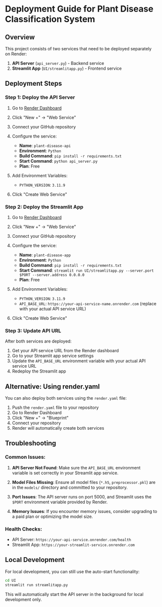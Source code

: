 # Deployment Guide for Plant Disease Classification System

## Overview
This project consists of two services that need to be deployed separately on Render:

1. **API Server** (`api_server.py`) - Backend service
2. **Streamlit App** (`UI/streamlitapp.py`) - Frontend service

## Deployment Steps

### Step 1: Deploy the API Server

1. Go to [Render Dashboard](https://dashboard.render.com/)
2. Click "New +" → "Web Service"
3. Connect your GitHub repository
4. Configure the service:
   - **Name**: `plant-disease-api`
   - **Environment**: `Python`
   - **Build Command**: `pip install -r requirements.txt`
   - **Start Command**: `python api_server.py`
   - **Plan**: Free

5. Add Environment Variables:
   - `PYTHON_VERSION`: `3.11.9`

6. Click "Create Web Service"

### Step 2: Deploy the Streamlit App

1. Go to [Render Dashboard](https://dashboard.render.com/)
2. Click "New +" → "Web Service"
3. Connect your GitHub repository
4. Configure the service:
   - **Name**: `plant-disease-app`
   - **Environment**: `Python`
   - **Build Command**: `pip install -r requirements.txt`
   - **Start Command**: `streamlit run UI/streamlitapp.py --server.port $PORT --server.address 0.0.0.0`
   - **Plan**: Free

5. Add Environment Variables:
   - `PYTHON_VERSION`: `3.11.9`
   - `API_BASE_URL`: `https://your-api-service-name.onrender.com` (replace with your actual API service URL)

6. Click "Create Web Service"

### Step 3: Update API URL

After both services are deployed:

1. Get your API service URL from the Render dashboard
2. Go to your Streamlit app service settings
3. Update the `API_BASE_URL` environment variable with your actual API service URL
4. Redeploy the Streamlit app

## Alternative: Using render.yaml

You can also deploy both services using the `render.yaml` file:

1. Push the `render.yaml` file to your repository
2. Go to Render Dashboard
3. Click "New +" → "Blueprint"
4. Connect your repository
5. Render will automatically create both services

## Troubleshooting

### Common Issues:

1. **API Server Not Found**: Make sure the `API_BASE_URL` environment variable is set correctly in your Streamlit app service.

2. **Model Files Missing**: Ensure all model files (`*.h5`, `preprocessor.pkl`) are in the `models/` directory and committed to your repository.

3. **Port Issues**: The API server runs on port 5000, and Streamlit uses the `$PORT` environment variable provided by Render.

4. **Memory Issues**: If you encounter memory issues, consider upgrading to a paid plan or optimizing the model size.

### Health Checks:

- API Server: `https://your-api-service.onrender.com/health`
- Streamlit App: `https://your-streamlit-service.onrender.com`

## Local Development

For local development, you can still use the auto-start functionality:

```bash
cd UI
streamlit run streamlitapp.py
```

This will automatically start the API server in the background for local development only. 